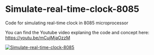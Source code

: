 # Simulate-real-time-clock-8085
Code for simulating real-time clock in 8085 microprocessor

You can find the Youtube video explaning the code and concept here: https://youtu.be/mCujMjaOzzM

[![Simulate-real-time-clock-8085](http://img.youtube.com/vi/mCujMjaOzzM/0.jpg)](http://www.youtube.com/watch?v=mCujMjaOzzM)

